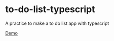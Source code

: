 # to-do-list-typescript
A practice to make a to do list app with typescript

	
[Demo](https://gyofeel.github.io/to-do-list-typescript/)
